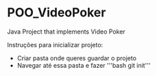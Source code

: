 # POO_VideoPoker
Java Project that implements Video Poker


Instruções para inicializar projeto:

- Criar pasta onde queres guardar o projeto
- Navegar até essa pasta e fazer '''bash git init''' 
